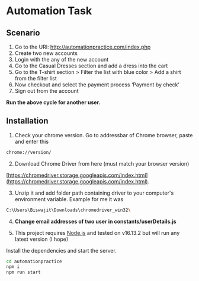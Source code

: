 # Automation Task

## Scenario

1. Go to the URl: <http://automationpractice.com/index.php>
2. Create two new accounts
3. Login with the any of the new account
4. Go to the Casual Dresses section and add a dress into the cart
5. Go to the T-shirt section > Filter the list with blue color > Add a shirt from the filter list
6. Now checkout and select the payment process ‘Payment by check’
7. Sign out from the account

**Run the above cycle for another user.**

## Installation

1. Check your chrome version. Go to addressbar of Chrome browser, paste and enter this

```sh
chrome://version/
```

2. Download Chrome Driver from here (must match your browser version)

[https://chromedriver.storage.googleapis.com/index.html](https://chromedriver.storage.googleapis.com/index.html).

3. Unzip it and add folder path containing driver to your computer's environment variable. Example for me it was

```sh
C:\Users\Biswajit\Downloads\chromedriver_win32\
```

4. **Change email addresses of two user in constants/userDetails.js**

4. This project requires [Node.js](https://nodejs.org/) and tested on v16.13.2 but will run any latest version (I hope)

Install the dependencies and start the server.

```sh
cd automationpractice
npm i
npm run start
```
